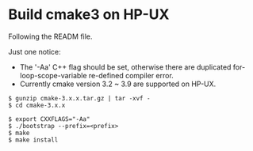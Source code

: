 # Build cmake3 on HP-UX


Following the READM file.

Just one notice: 
- The '-Aa' C++ flag should be set, otherwise there are duplicated for-loop-scope-variable re-defined compiler error.
- Currently cmake version 3.2 ~ 3.9 are supported on HP-UX.

```
$ gunzip cmake-3.x.x.tar.gz | tar -xvf -
$ cd cmake-3.x.x

$ export CXXFLAGS="-Aa"
$ ./bootstrap --prefix=<prefix>
$ make
$ make install
```
